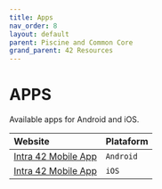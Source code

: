 ```yaml
---
title: Apps
nav_order: 8
layout: default
parent: Piscine and Common Core
grand_parent: 42 Resources
---
```


# **APPS**

Available apps for Android and iOS.

| Website | Plataform  |
| :------ | :--------- |
| [Intra 42 Mobile App](https://play.google.com/store/apps/details?id=com.linkkader.intra42) | `Android` |
| [Intra 42 Mobile App](https://apps.apple.com/pt/app/intra-42-mobile-app/id1661283873)      | `iOS`     |